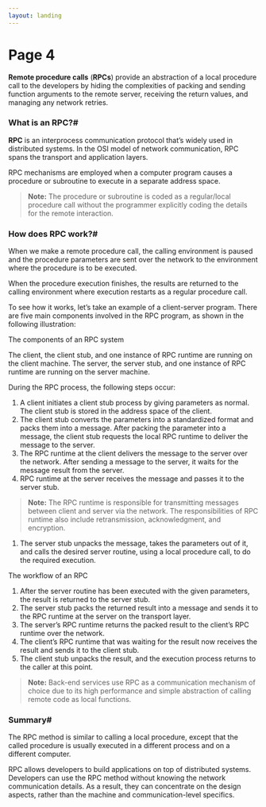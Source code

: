 ```yaml
---
layout: landing
---
```


# Page 4

**Remote procedure calls** (**RPCs**) provide an abstraction of a local procedure call to the developers by hiding the complexities of packing and sending function arguments to the remote server, receiving the return values, and managing any network retries.

### What is an RPC?\#

**RPC** is an interprocess communication protocol that’s widely used in distributed systems. In the OSI model of network communication, RPC spans the transport and application layers.

RPC mechanisms are employed when a computer program causes a procedure or subroutine to execute in a separate address space.

> **Note:** The procedure or subroutine is coded as a regular/local procedure call without the programmer explicitly coding the details for the remote interaction.

### How does RPC work?\#

When we make a remote procedure call, the calling environment is paused and the procedure parameters are sent over the network to the environment where the procedure is to be executed.

When the procedure execution finishes, the results are returned to the calling environment where execution restarts as a regular procedure call.

To see how it works, let’s take an example of a client-server program. There are five main components involved in the RPC program, as shown in the following illustration:

The components of an RPC system

The client, the client stub, and one instance of RPC runtime are running on the client machine. The server, the server stub, and one instance of RPC runtime are running on the server machine.

During the RPC process, the following steps occur:

1. A client initiates a client stub process by giving parameters as normal. The client stub is stored in the address space of the client.
2. The client stub converts the parameters into a standardized format and packs them into a message. After packing the parameter into a message, the client stub requests the local RPC runtime to deliver the message to the server.
3. The RPC runtime at the client delivers the message to the server over the network. After sending a message to the server, it waits for the message result from the server.
4. RPC runtime at the server receives the message and passes it to the server stub.

> **Note:** The RPC runtime is responsible for transmitting messages between client and server via the network. The responsibilities of RPC runtime also include retransmission, acknowledgment, and encryption.

1. The server stub unpacks the message, takes the parameters out of it, and calls the desired server routine, using a local procedure call, to do the required execution.

The workflow of an RPC

1. After the server routine has been executed with the given parameters, the result is returned to the server stub.
2. The server stub packs the returned result into a message and sends it to the RPC runtime at the server on the transport layer.
3. The server’s RPC runtime returns the packed result to the client’s RPC runtime over the network.
4. The client’s RPC runtime that was waiting for the result now receives the result and sends it to the client stub.
5. The client stub unpacks the result, and the execution process returns to the caller at this point.

> **Note:** Back-end services use RPC as a communication mechanism of choice due to its high performance and simple abstraction of calling remote code as local functions.

### Summary\#

The RPC method is similar to calling a local procedure, except that the called procedure is usually executed in a different process and on a different computer.

RPC allows developers to build applications on top of distributed systems. Developers can use the RPC method without knowing the network communication details. As a result, they can concentrate on the design aspects, rather than the machine and communication-level specifics.
